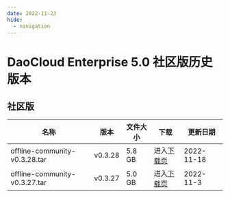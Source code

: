 ```yaml
---
date: 2022-11-23
hide:
  - navigation
---
```


# DaoCloud Enterprise 5.0 社区版历史版本

## 社区版

| 名称                          | 版本    | 文件大小 | 下载                                      | 更新日期   |
| ----------------------------- | ------- | -------- | ----------------------------------------- | ---------- |
| offline-community-v0.3.28.tar | v0.3.28 | 5.8 GB   | 进入[下载页](./dce5-installer-v0.3.28.md) | 2022-11-18 |
| offline-community-v0.3.27.tar | v0.3.27 | 5.0 GB   | 进入[下载页](./dce5-installer-v0.3.27.md) | 2022-11-3  |
